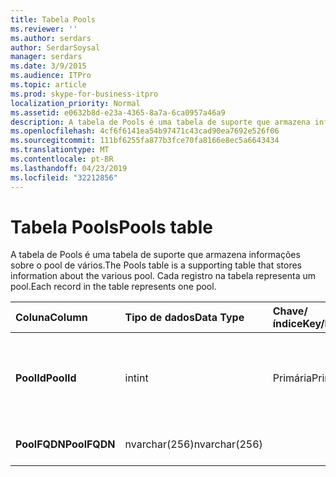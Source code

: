 ```yaml
---
title: Tabela Pools
ms.reviewer: ''
ms.author: serdars
author: SerdarSoysal
manager: serdars
ms.date: 3/9/2015
ms.audience: ITPro
ms.topic: article
ms.prod: skype-for-business-itpro
localization_priority: Normal
ms.assetid: e0632b8d-e23a-4365-8a7a-6ca0957a46a9
description: A tabela de Pools é uma tabela de suporte que armazena informações sobre o pool de vários. Cada registro na tabela representa um pool.
ms.openlocfilehash: 4cf6f6141ea54b97471c43cad90ea7692e526f06
ms.sourcegitcommit: 111bf6255fa877b3fce70fa8166e8ec5a6643434
ms.translationtype: MT
ms.contentlocale: pt-BR
ms.lasthandoff: 04/23/2019
ms.locfileid: "32212856"
---
```

# <a name="pools-table"></a><span data-ttu-id="80b3d-104">Tabela Pools</span><span class="sxs-lookup"><span data-stu-id="80b3d-104">Pools table</span></span>
 
<span data-ttu-id="80b3d-105">A tabela de Pools é uma tabela de suporte que armazena informações sobre o pool de vários.</span><span class="sxs-lookup"><span data-stu-id="80b3d-105">The Pools table is a supporting table that stores information about the various pool.</span></span> <span data-ttu-id="80b3d-106">Cada registro na tabela representa um pool.</span><span class="sxs-lookup"><span data-stu-id="80b3d-106">Each record in the table represents one pool.</span></span>
  
|<span data-ttu-id="80b3d-107">**Coluna**</span><span class="sxs-lookup"><span data-stu-id="80b3d-107">**Column**</span></span>|<span data-ttu-id="80b3d-108">**Tipo de dados**</span><span class="sxs-lookup"><span data-stu-id="80b3d-108">**Data Type**</span></span>|<span data-ttu-id="80b3d-109">**Chave/índice**</span><span class="sxs-lookup"><span data-stu-id="80b3d-109">**Key/Index**</span></span>|<span data-ttu-id="80b3d-110">**Detalhes**</span><span class="sxs-lookup"><span data-stu-id="80b3d-110">**Details**</span></span>|
|:-----|:-----|:-----|:-----|
|<span data-ttu-id="80b3d-111">**PoolId**</span><span class="sxs-lookup"><span data-stu-id="80b3d-111">**PoolId**</span></span> <br/> |<span data-ttu-id="80b3d-112">int</span><span class="sxs-lookup"><span data-stu-id="80b3d-112">int</span></span>  <br/> |<span data-ttu-id="80b3d-113">Primária</span><span class="sxs-lookup"><span data-stu-id="80b3d-113">Primary</span></span>  <br/> |<span data-ttu-id="80b3d-114">Número exclusivo que identifica este pool.</span><span class="sxs-lookup"><span data-stu-id="80b3d-114">Unique number identifying this pool.</span></span>  <br/> |
|<span data-ttu-id="80b3d-115">**PoolFQDN**</span><span class="sxs-lookup"><span data-stu-id="80b3d-115">**PoolFQDN**</span></span> <br/> |<span data-ttu-id="80b3d-116">nvarchar(256)</span><span class="sxs-lookup"><span data-stu-id="80b3d-116">nvarchar(256)</span></span>  <br/> | <br/> |<span data-ttu-id="80b3d-117">FQDN do pool.</span><span class="sxs-lookup"><span data-stu-id="80b3d-117">Pool FQDN.</span></span>  <br/> |
   

